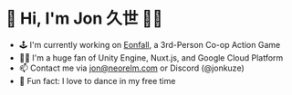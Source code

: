 # 👋 Hi, I'm Jon 久世 🥷🏿

- 🕹️ I'm currently working on [Eonfall](https://eonfall.com), a 3rd-Person Co-op Action Game
- 👨‍💻 I'm a huge fan of Unity Engine, Nuxt.js, and Google Cloud Platform
- 📫 Contact me via jon@neorelm.com or Discord (@jonkuze)
- 🕺 Fun fact: I love to dance in my free time


